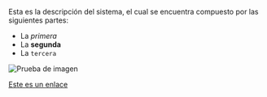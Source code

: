 Esta es la descripción del sistema, el cual se encuentra compuesto por las siguientes partes:

- La *primera*
- La **segunda**
- La `tercera`

![Prueba de imagen](https://openclipart.org/image/400px/319461)

[Este es un enlace](https://www.google.com/)